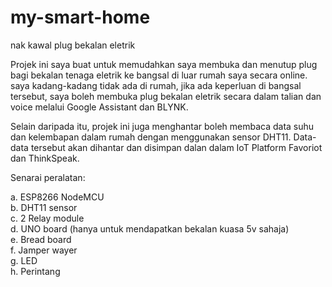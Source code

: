 # my-smart-home
nak kawal plug bekalan eletrik 

Projek ini saya buat untuk memudahkan saya membuka dan menutup plug bagi bekalan tenaga eletrik ke bangsal di luar rumah saya secara online.
saya kadang-kadang tidak ada di rumah, jika ada keperluan di bangsal tersebut, saya boleh membuka plug bekalan eletrik secara dalam talian
dan voice melalui Google Assistant dan BLYNK.

Selain daripada itu, projek ini juga menghantar boleh membaca data suhu dan kelembapan dalam rumah dengan menggunakan sensor DHT11. Data-data
tersebut akan dihantar dan disimpan dalan dalam IoT Platform Favoriot dan ThinkSpeak.

Senarai peralatan:

a. ESP8266 NodeMCU <br>
b. DHT11 sensor <br>
c. 2 Relay module <br>
d. UNO board (hanya untuk mendapatkan bekalan kuasa 5v sahaja) <br>
e. Bread board <br>
f. Jamper wayer <br>
g. LED <br>
h. Perintang <br>
